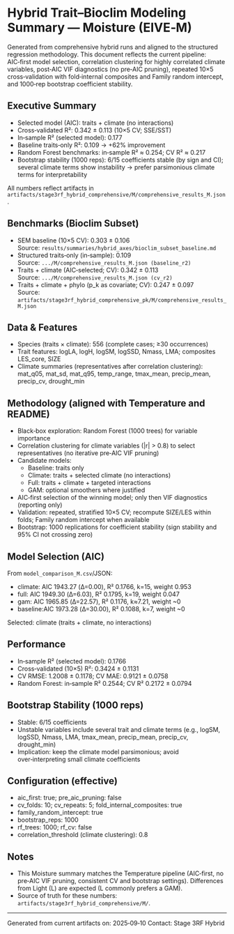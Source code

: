 # Hybrid Trait–Bioclim Modeling Summary — Moisture (EIVE‑M)

Generated from comprehensive hybrid runs and aligned to the structured regression methodology. This document reflects the current pipeline: AIC‑first model selection, correlation clustering for highly correlated climate variables, post‑AIC VIF diagnostics (no pre‑AIC pruning), repeated 10×5 cross‑validation with fold‑internal composites and Family random intercept, and 1000‑rep bootstrap coefficient stability.

## Executive Summary

- Selected model (AIC): traits + climate (no interactions)
- Cross‑validated R²: 0.342 ± 0.113 (10×5 CV; SSE/SST)
- In‑sample R² (selected model): 0.177
- Baseline traits‑only R²: 0.109 → +62% improvement
- Random Forest benchmarks: in‑sample R² ≈ 0.254; CV R² ≈ 0.217
- Bootstrap stability (1000 reps): 6/15 coefficients stable (by sign and CI); several climate terms show instability → prefer parsimonious climate terms for interpretability

All numbers reflect artifacts in `artifacts/stage3rf_hybrid_comprehensive/M/comprehensive_results_M.json`.

## Benchmarks (Bioclim Subset)

- SEM baseline (10×5 CV): 0.303 ± 0.106  
  Source: `results/summaries/hybrid_axes/bioclim_subset_baseline.md`
- Structured traits‑only (in‑sample): 0.109  
  Source: `.../M/comprehensive_results_M.json (baseline_r2)`
- Traits + climate (AIC‑selected; CV): 0.342 ± 0.113  
  Source: `.../M/comprehensive_results_M.json (cv_r2)`
- Traits + climate + phylo (p_k as covariate; CV): 0.247 ± 0.097  
  Source: `artifacts/stage3rf_hybrid_comprehensive_pk/M/comprehensive_results_M.json`

## Data & Features

- Species (traits × climate): 556 (complete cases; ≥30 occurrences)
- Trait features: logLA, logH, logSM, logSSD, Nmass, LMA; composites LES_core, SIZE
- Climate summaries (representatives after correlation clustering): mat_q05, mat_sd, mat_q95, temp_range, tmax_mean, precip_mean, precip_cv, drought_min

## Methodology (aligned with Temperature and README)

- Black‑box exploration: Random Forest (1000 trees) for variable importance
- Correlation clustering for climate variables (|r| > 0.8) to select representatives (no iterative pre‑AIC VIF pruning)
- Candidate models:
  - Baseline: traits only
  - Climate: traits + selected climate (no interactions)
  - Full: traits + climate + targeted interactions
  - GAM: optional smoothers where justified
- AIC‑first selection of the winning model; only then VIF diagnostics (reporting only)
- Validation: repeated, stratified 10×5 CV; recompute SIZE/LES within folds; Family random intercept when available
- Bootstrap: 1000 replications for coefficient stability (sign stability and 95% CI not crossing zero)

## Model Selection (AIC)

From `model_comparison_M.csv`/JSON:

- climate: AIC 1943.27 (Δ=0.00), R² 0.1766, k=15, weight 0.953
- full:    AIC 1949.30 (Δ=6.03), R² 0.1795, k=19, weight 0.047
- gam:     AIC 1965.85 (Δ=22.57), R² 0.1176, k≈7.21, weight ~0
- baseline:AIC 1973.28 (Δ=30.00), R² 0.1088, k=7, weight ~0

Selected: climate (traits + climate, no interactions)

## Performance

- In‑sample R² (selected model): 0.1766
- Cross‑validated (10×5) R²: 0.3424 ± 0.1131
- CV RMSE: 1.2008 ± 0.1178; CV MAE: 0.9121 ± 0.0758
- Random Forest: in‑sample R² 0.2544; CV R² 0.2172 ± 0.0794

## Bootstrap Stability (1000 reps)

- Stable: 6/15 coefficients
- Unstable variables include several trait and climate terms (e.g., logSM, logSSD, Nmass, LMA, tmax_mean, precip_mean, precip_cv, drought_min)
- Implication: keep the climate model parsimonious; avoid over‑interpreting small climate coefficients

## Configuration (effective)

- aic_first: true; pre_aic_pruning: false
- cv_folds: 10; cv_repeats: 5; fold_internal_composites: true
- family_random_intercept: true
- bootstrap_reps: 1000
- rf_trees: 1000; rf_cv: false
- correlation_threshold (climate clustering): 0.8

## Notes

- This Moisture summary matches the Temperature pipeline (AIC‑first, no pre‑AIC VIF pruning, consistent CV and bootstrap settings). Differences from Light (L) are expected (L commonly prefers a GAM).
- Source of truth for these numbers: `artifacts/stage3rf_hybrid_comprehensive/M/`.

---
Generated from current artifacts on: 2025‑09‑10
Contact: Stage 3RF Hybrid
